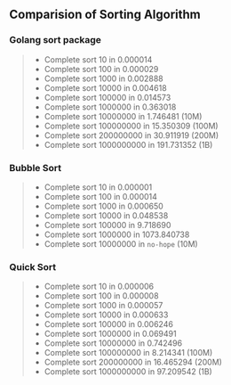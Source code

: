 ## Comparision of Sorting Algorithm

### Golang sort package
>   * Complete sort 10 in 0.000014 
>   * Complete sort 100 in 0.000029
>   * Complete sort 1000 in 0.002888
>   * Complete sort 10000 in 0.004618 
>   * Complete sort 100000 in 0.014573 
>   * Complete sort 1000000 in 0.363018
>   * Complete sort 10000000 in 1.746481 (10M)
>   * Complete sort 100000000 in 15.350309 (100M)
>   * Complete sort 200000000 in 30.911919 (200M)
>   * Complete sort 1000000000 in 191.731352 (1B)

### Bubble Sort
>    * Complete sort 10 in 0.000001
>    * Complete sort 100 in 0.000014
>    * Complete sort 1000 in 0.000650
>    * Complete sort 10000 in 0.048538
>    * Complete sort 100000 in 9.718690
>    * Complete sort 1000000 in 1073.840738
>    * Complete sort 10000000 in `no-hope` (10M)

### Quick Sort
>    * Complete sort 10 in 0.000006
>    * Complete sort 100 in 0.000008
>    * Complete sort 1000 in 0.000057
>    * Complete sort 10000 in 0.000633
>    * Complete sort 100000 in 0.006246
>    * Complete sort 1000000 in 0.069491
>    * Complete sort 10000000 in 0.742496
>    * Complete sort 100000000 in 8.214341 (100M)
>    * Complete sort 200000000 in 16.465294 (200M)
>    * Complete sort 1000000000 in 97.209542 (1B)
